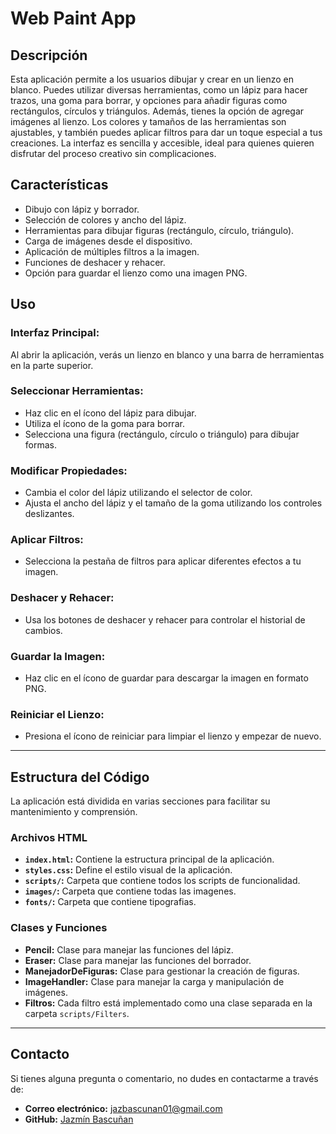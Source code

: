 # Web Paint App

## Descripción

Esta aplicación permite a los usuarios dibujar y crear en un lienzo en blanco. Puedes utilizar diversas herramientas, como un lápiz para hacer trazos, una goma para borrar, y opciones para añadir figuras como rectángulos, círculos y triángulos. Además, tienes la opción de agregar imágenes al lienzo. Los colores y tamaños de las herramientas son ajustables, y también puedes aplicar filtros para dar un toque especial a tus creaciones. La interfaz es sencilla y accesible, ideal para quienes quieren disfrutar del proceso creativo sin complicaciones.

## Características

- Dibujo con lápiz y borrador.
- Selección de colores y ancho del lápiz.
- Herramientas para dibujar figuras (rectángulo, círculo, triángulo).
- Carga de imágenes desde el dispositivo.
- Aplicación de múltiples filtros a la imagen.
- Funciones de deshacer y rehacer.
- Opción para guardar el lienzo como una imagen PNG.

## Uso

### Interfaz Principal:
Al abrir la aplicación, verás un lienzo en blanco y una barra de herramientas en la parte superior.

### Seleccionar Herramientas:
- Haz clic en el ícono del lápiz para dibujar.
- Utiliza el ícono de la goma para borrar.
- Selecciona una figura (rectángulo, círculo o triángulo) para dibujar formas.

### Modificar Propiedades:
- Cambia el color del lápiz utilizando el selector de color.
- Ajusta el ancho del lápiz y el tamaño de la goma utilizando los controles deslizantes.

### Aplicar Filtros:
- Selecciona la pestaña de filtros para aplicar diferentes efectos a tu imagen.

### Deshacer y Rehacer:
- Usa los botones de deshacer y rehacer para controlar el historial de cambios.

### Guardar la Imagen:
- Haz clic en el ícono de guardar para descargar la imagen en formato PNG.

### Reiniciar el Lienzo:
- Presiona el ícono de reiniciar para limpiar el lienzo y empezar de nuevo.

---

## Estructura del Código

La aplicación está dividida en varias secciones para facilitar su mantenimiento y comprensión.

### Archivos HTML
- **`index.html`:** Contiene la estructura principal de la aplicación.
- **`styles.css`:** Define el estilo visual de la aplicación.
- **`scripts/`:** Carpeta que contiene todos los scripts de funcionalidad.
- **`images/`:** Carpeta que contiene todas las imagenes.
- **`fonts/`:** Carpeta que contiene tipografias.

### Clases y Funciones
- **Pencil:** Clase para manejar las funciones del lápiz.
- **Eraser:** Clase para manejar las funciones del borrador.
- **ManejadorDeFiguras:** Clase para gestionar la creación de figuras.
- **ImageHandler:** Clase para manejar la carga y manipulación de imágenes.
- **Filtros:** Cada filtro está implementado como una clase separada en la carpeta `scripts/Filters`.

---

## Contacto

Si tienes alguna pregunta o comentario, no dudes en contactarme a través de:

- **Correo electrónico:** jazbascunan01@gmail.com
- **GitHub:** [Jazmín Bascuñan](https://github.com/jazbascunan01)
